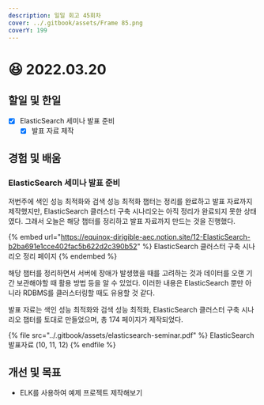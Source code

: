 ```yaml
---
description: 일일 회고 45회차
cover: ../.gitbook/assets/Frame 85.png
coverY: 199
---
```


# 😆 2022.03.20

## 할일 및 한일

* [x] ElasticSearch 세미나 발표 준비
  * [x] 발표 자료 제작

## 경험 및 배움

### ElasticSearch 세미나 발표 준비

저번주에 색인 성능 최적화와 검색 성능 최적화 챕터는 정리를 완료하고 발표 자료까지 제작했지만, ElasticSearch 클러스터 구축 시나리오는 아직 정리가 완료되지 못한 상태였다. 그래서 오늘은 해당 챕터를 정리하고 발표 자료까지 만드는 것을 진행했다.

{% embed url="https://equinox-dirigible-aec.notion.site/12-ElasticSearch-b2ba691e1cce402fac5b622d2c390b52" %}
ElasticSearch 클러스터 구축 시나리오 정리 페이지
{% endembed %}



해당 챕터를 정리하면서 서버에 장애가 발생했을 때를 고려하는 것과 데이터를 오랜 기간 보관해야할 때 활용 방법 등을 알 수 있었다. 이러한 내용은 ElasticSearch 뿐만 아니라 RDBMS를 클러스터링할 때도 유용할 것 같다.

발표 자료는 색인 성능 최적화와 검색 성능 최적화, ElasticSearch 클러스터 구축 시나리오 챕터를 토대로 만들었으며,  총 174 페이지가 제작되었다.

{% file src="../.gitbook/assets/elasticsearch-seminar.pdf" %}
ElasticSearch 발표자료 (10, 11, 12)
{% endfile %}

## 개선 및 목표

* ELK를 사용하여 예제 프로젝트 제작해보기
